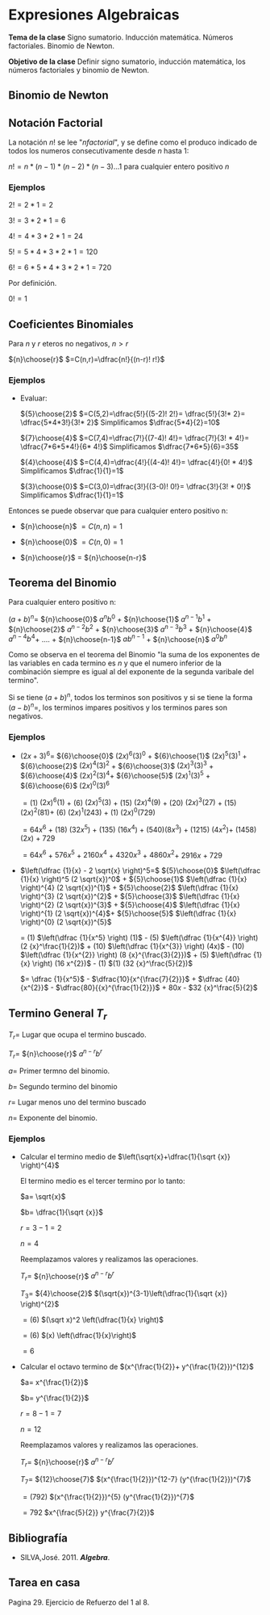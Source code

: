 # Expresiones Algebraicas

**Tema de la clase** Signo sumatorio. Inducción matemática. Números factoriales. Binomio de Newton.

**Objetivo de la clase**  Definir signo sumatorio, inducción matemática, los números factoriales y  binomio de Newton. 

## Binomio de Newton 

## Notación Factorial 

La notación $n!$ se lee "$n factorial$", y se define como el produco indicado de todos los numeros consecutivamente desde $n$ hasta $1$:

$n!=n*(n-1)*(n-2)*(n-3)...1$ para cualquier entero positivo $n$

### Ejemplos 

$2!=2*1=2$

$3!=3*2*1=6$

$4!=4*3*2*1=24$

$5!=5*4*3*2*1=120$

$6!=6*5*4*3*2*1=720$

Por definición.

$0!=1$

## Coeficientes Binomiales

Para $n$ y $r$ eteros no negativos, $n>r$ 

${n}\choose{r}$ $=C(n,r)=\dfrac{n!}{(n-r)! r!}$ 

### Ejemplos

- Evaluar: 

    ${5}\choose{2}$ $=C(5,2)=\dfrac{5!}{(5-2)! 2!}= \dfrac{5!}{3!* 2}= \dfrac{5*4*3!}{3!* 2}$ Simplificamos $\dfrac{5*4}{2}=10$

    ${7}\choose{4}$ $=C(7,4)=\dfrac{7!}{(7-4)! 4!}= \dfrac{7!}{3! * 4!}= \dfrac{7*6*5*4!}{6* 4!}$ Simplificamos $\dfrac{7*6*5}{6}=35$

    ${4}\choose{4}$ $=C(4,4)=\dfrac{4!}{(4-4)! 4!}= \dfrac{4!}{0! * 4!}$ Simplificamos $\dfrac{1}{1}=1$

    ${3}\choose{0}$ $=C(3,0)=\dfrac{3!}{(3-0)! 0!}= \dfrac{3!}{3! * 0!}$ Simplificamos $\dfrac{1}{1}=1$

Entonces se puede observar que para cualquier entero positivo n:

- ${n}\choose{n}$ $=C(n,n)=1$

- ${n}\choose{0}$ $=C(n,0)=1$

- ${n}\choose{r}$ $=$ ${n}\choose{n-r}$

## Teorema del Binomio
Para cualquier entero positivo n:
 
$(a + b)^n=$ ${n}\choose{0}$ $a^n b^0$ + ${n}\choose{1}$ $a^{n-1}  b^{1}$ + ${n}\choose{2}$ $a^{n-2}  b^{2}$ + ${n}\choose{3}$ $a^{n-3}  b^{3}$ + ${n}\choose{4}$ $a^{n-4}  b^{4}$+ .... + ${n}\choose{n-1}$ $ab^{n-1}$ + ${n}\choose{n}$ $a^{0}  b^{n}$


Como se observa en el teorema del Binomio "la suma de los exponentes de las variables en cada termino es $n$ y que el numero inferior de la combinación siempre es igual al del exponente de la segunda varibale del termino".

Si se tiene $(a + b)^n$, todos los terminos son positivos y si se tiene la forma $(a - b)^n=$, los terminos impares positivos y los terminos pares son negativos.


### Ejemplos

- $(2x + 3)^6=$ ${6}\choose{0}$ $(2x)^6 (3)^0$ + ${6}\choose{1}$ $(2x)^{5} (3)^{1}$ + ${6}\choose{2}$ $(2x)^{4}  (3)^{2}$ + ${6}\choose{3}$ $(2x)^{3}  (3)^{3}$ + ${6}\choose{4}$ $(2x)^{2}  (3)^{4}$+ ${6}\choose{5}$ $(2x)^{1} (3)^{5}$ + ${6}\choose{6}$ $(2x)^{0}  (3)^{6}$


    $= (1)$ $(2x)^6 (1)$ + $(6)$ $(2x)^{5} (3)$ + $(15)$ $(2x)^{4} (9)$ + $(20)$ $(2x)^{3}  (27)$ + $(15)$ $(2x)^{2}  (81)$+ $(6)$ $(2x)^{1} (243)$ + $(1)$ $(2x)^{0}  (729)$

    $=  64x^6$ + $(18)$ $(32x^{5})$ + $(135)$ $(16x^{4})$ + $(540) (8x^{3})$ + $(1215)$ $(4x^{2})$+ $(1458)$ $(2x)$ + $729$

    $= 64x^6$ + $576 x^{5}$ + $2160 x^{4}$ + $4320 x^{3}$ + $4860 x^{2}$+ $2916x$ + $729$

- $\left(\dfrac {1}{x} - 2 \sqrt{x} \right)^5=$ ${5}\choose{0}$ $\left(\dfrac {1}{x} \right)^5 (2 \sqrt{x})^0$ + ${5}\choose{1}$ $\left(\dfrac {1}{x} \right)^{4} (2 \sqrt{x})^{1}$ + ${5}\choose{2}$ $\left(\dfrac {1}{x} \right)^{3}  (2 \sqrt{x})^{2}$ + ${5}\choose{3}$ $\left(\dfrac {1}{x} \right)^{2}  (2 \sqrt{x})^{3}$ + ${5}\choose{4}$ $\left(\dfrac {1}{x} \right)^{1}  (2 \sqrt{x})^{4}$+ ${5}\choose{5}$ $\left(\dfrac {1}{x} \right)^{0}  (2 \sqrt{x})^{5}$

    $=$ $(1)$ $\left(\dfrac {1}{x^5} \right) (1)$ - $(5)$ $\left(\dfrac {1}{x^{4}} \right) (2 {x}^\frac{1}{2})$ + $(10)$ $\left(\dfrac {1}{x^{3}} \right) (4x)$ - $(10)$ $\left(\dfrac {1}{x^{2}} \right)  (8  {x}^{\frac{3}{2}})$ + $(5)$ $\left(\dfrac {1}{x} \right)  (16 x^{2})$ - $(1)$ $(1) (32 {x}^\frac{5}{2})$

    $= \dfrac {1}{x^5}$ - $\dfrac{10}{x^{\frac{7}{2}}}$ + $\dfrac {40}{x^{2}}$ - $\dfrac{80}{{x}^{\frac{1}{2}}}$ + $80x$ - $32 {x}^\frac{5}{2}$

## Termino General $T_r$

$T_r=$ Lugar que ocupa el termino buscado. 

$T_r=$ ${n}\choose{r}$ $a^{n-r} b^{r}$

$a=$ Primer termno del binomio.

$b=$ Segundo termino del binomio

$r=$ Lugar menos uno del termino buscado

$n=$ Exponente del binomio.


### Ejemplos 

- Calcular el termino medio de $\left(\sqrt{x}+\dfrac{1}{\sqrt {x}} \right)^{4}$

    El termino medio es el tercer termino por lo tanto: 

    $a= \sqrt{x}$

    $b= \dfrac{1}{\sqrt {x}}$

    $r=3-1=2$

    $n=4$

    Reemplazamos valores y realizamos las operaciones.

    $T_r=$ ${n}\choose{r}$ $a^{n-r} b^{r}$


    $T_3=$ ${4}\choose{2}$ $(\sqrt{x})^{3-1}\left(\dfrac{1}{\sqrt {x}} \right)^{2}$


    $= (6)$ $(\sqrt x)^2 \left(\dfrac{1}{x} \right)$


    $= (6)$ $(x) \left(\dfrac{1}{x}\right)$

    $= 6$

- Calcular el octavo termino de  $(x^{\frac{1}{2}}+ y^{\frac{1}{2}})^{12}$

    $a= x^{\frac{1}{2}}$

    $b= y^{\frac{1}{2}}$

    $r=8-1=7$

    $n=12$

    Reemplazamos valores y realizamos las operaciones.

    $T_r=$ ${n}\choose{r}$ $a^{n-r} b^{r}$


    $T_7=$ ${12}\choose{7}$ $(x^{\frac{1}{2}})^{12-7} (y^{\frac{1}{2}})^{7}$


    $= (792)$ $(x^{\frac{1}{2}})^{5} (y^{\frac{1}{2}})^{7}$

    $= 792$ $x^{\frac{5}{2}} y^{\frac{7}{2}}$


## Bibliografía

- SILVA,José. 2011. ***Algebra***.

## Tarea en casa

Pagina 29. Ejercicio de Refuerzo  del  1 al 8.







































